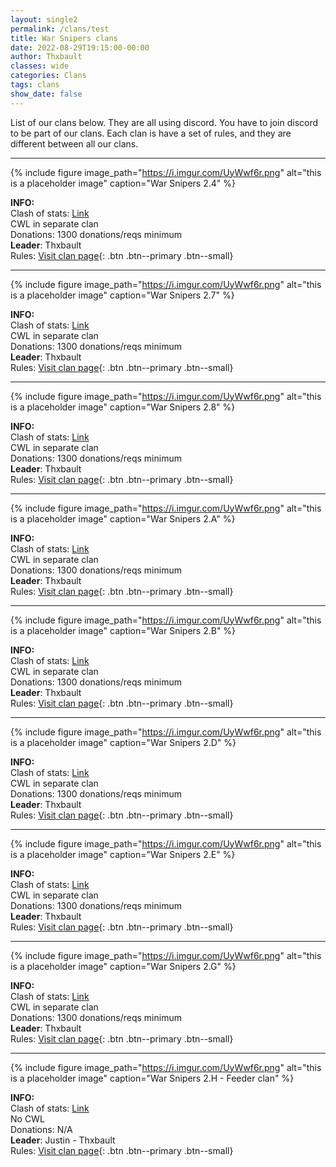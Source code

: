 ```yaml
---
layout: single2
permalink: /clans/test
title: War Snipers clans
date: 2022-08-29T19:15:00-00:00
author: Thxbault
classes: wide
categories: Clans
tags: clans
show_date: false
---
```


List of our clans below. They are all using discord. You have to join discord to be part of our clans. Each clan is have a set of rules, and they are different between all our clans.

***


{% include figure image_path="https://i.imgur.com/UyWwf6r.png" alt="this is a placeholder image" caption="War Snipers 2.4" %}


**INFO:**<br>
Clash of stats: [Link](https://www.clashofstats.com/clans/war-snipers-2.7-PU9PLQJ2/summary)<br>
CWL in separate clan <br>
Donations: 1300 donations/reqs minimum<br>
**Leader**: Thxbault <br>
Rules: [Visit clan page](https://www.warsnipers.com/clans/24){: .btn .btn--primary .btn--small}<br>

***

{% include figure image_path="https://i.imgur.com/UyWwf6r.png" alt="this is a placeholder image" caption="War Snipers 2.7" %}


**INFO:**<br>
Clash of stats: [Link](https://www.clashofstats.com/clans/war-snipers-2.7-PU9PLQJ2/summary)<br>
CWL in separate clan <br>
Donations: 1300 donations/reqs minimum<br>
**Leader**: Thxbault <br>
Rules: [Visit clan page](https://www.warsnipers.com/clans/27){: .btn .btn--primary .btn--small}<br>

***

{% include figure image_path="https://i.imgur.com/UyWwf6r.png" alt="this is a placeholder image" caption="War Snipers 2.8" %}


**INFO:**<br>
Clash of stats: [Link](https://www.clashofstats.com/clans/war-snipers-2.7-PU9PLQJ2/summary)<br>
CWL in separate clan <br>
Donations: 1300 donations/reqs minimum<br>
**Leader**: Thxbault <br>
Rules: [Visit clan page](https://www.warsnipers.com/clans/28){: .btn .btn--primary .btn--small}<br>

***

{% include figure image_path="https://i.imgur.com/UyWwf6r.png" alt="this is a placeholder image" caption="War Snipers 2.A" %}


**INFO:**<br>
Clash of stats: [Link](https://www.clashofstats.com/clans/war-snipers-2.7-PU9PLQJ2/summary)<br>
CWL in separate clan <br>
Donations: 1300 donations/reqs minimum<br>
**Leader**: Thxbault <br>
Rules: [Visit clan page](https://www.warsnipers.com/clans/2a){: .btn .btn--primary .btn--small}<br>

***

{% include figure image_path="https://i.imgur.com/UyWwf6r.png" alt="this is a placeholder image" caption="War Snipers 2.B" %}


**INFO:**<br>
Clash of stats: [Link](https://www.clashofstats.com/clans/war-snipers-2.7-PU9PLQJ2/summary)<br>
CWL in separate clan <br>
Donations: 1300 donations/reqs minimum<br>
**Leader**: Thxbault <br>
Rules: [Visit clan page](https://www.warsnipers.com/clans/2b){: .btn .btn--primary .btn--small}<br>

***

{% include figure image_path="https://i.imgur.com/UyWwf6r.png" alt="this is a placeholder image" caption="War Snipers 2.D" %}


**INFO:**<br>
Clash of stats: [Link](https://www.clashofstats.com/clans/war-snipers-2.7-PU9PLQJ2/summary)<br>
CWL in separate clan <br>
Donations: 1300 donations/reqs minimum<br>
**Leader**: Thxbault <br>
Rules: [Visit clan page](https://www.warsnipers.com/clans/2d){: .btn .btn--primary .btn--small}<br>

***

{% include figure image_path="https://i.imgur.com/UyWwf6r.png" alt="this is a placeholder image" caption="War Snipers 2.E" %}


**INFO:**<br>
Clash of stats: [Link](https://www.clashofstats.com/clans/war-snipers-2.7-PU9PLQJ2/summary)<br>
CWL in separate clan <br>
Donations: 1300 donations/reqs minimum<br>
**Leader**: Thxbault <br>
Rules: [Visit clan page](https://www.warsnipers.com/clans/2e){: .btn .btn--primary .btn--small}<br>

***

{% include figure image_path="https://i.imgur.com/UyWwf6r.png" alt="this is a placeholder image" caption="War Snipers 2.G" %}


**INFO:**<br>
Clash of stats: [Link](https://www.clashofstats.com/clans/war-snipers-2.7-PU9PLQJ2/summary)<br>
CWL in separate clan <br>
Donations: 1300 donations/reqs minimum<br>
**Leader**: Thxbault <br>
Rules: [Visit clan page](https://www.warsnipers.com/clans/2g){: .btn .btn--primary .btn--small}<br>

***

{% include figure image_path="https://i.imgur.com/UyWwf6r.png" alt="this is a placeholder image" caption="War Snipers 2.H - Feeder clan" %}


**INFO:**<br>
Clash of stats: [Link](https://www.clashofstats.com/clans/war-snipers-2.7-PU9PLQJ2/summary)<br>
No CWL<br>
Donations: N/A<br>
**Leader**: Justin - Thxbault <br>
Rules: [Visit clan page](https://www.warsnipers.com/clans/2h){: .btn .btn--primary .btn--small}<br>